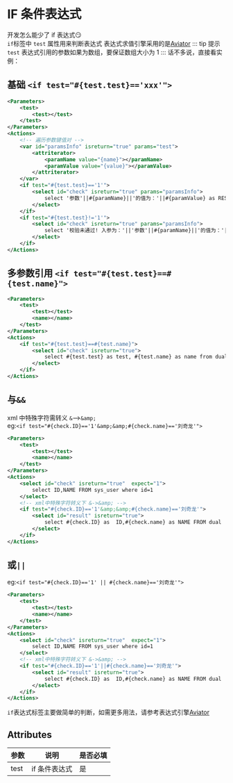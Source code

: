 # IF 条件表达式

开发怎么能少了 if 表达式:smirk:  
`if`标签中 `test` 属性用来判断表达式
表达式求值引擎采用的是[Aviator](http://fnil.net/aviator/)
::: tip 提示
`test` 表达式引用的参数如果为数组，要保证数组大小为 1
:::
话不多说，直接看实例：

## 基础 `<if test="#{test.test}=='xxx'">`

```xml
<Parameters>
    <test>
        <test></test>
    </test>
</Parameters>
<Actions>
    <!-- 遍历参数键值对 -->
    <var id="paramsInfo" isreturn="true" params="test">
        <attriterator>
            <paramName value="{name}"></paramName>
            <paramValue value="{value}"></paramValue>
        </attriterator>
    </var>
    <if test="#{test.test}=='1'">
        <select id="check" isreturn="true" params="paramsInfo">
            select '参数'||#{paramName}||'的值为：'||#{paramValue} as RESULT from dual
        </select>
    </if>
    <if test="#{test.test}!='1'">
        <select id="check" isreturn="true" params="paramsInfo">
            select '校验未通过! 入参为：'||'参数'||#{paramName}||'的值为：'||#{paramValue} as RESULT from dual
        </select>
    </if>
</Actions>
```

## 多参数引用 `<if test="#{test.test}==#{test.name}">`

```xml
<Parameters>
    <test>
        <test></test>
        <name></name>
    </test>
</Parameters>
<Actions>
    <if test="#{test.test}==#{test.name}">
        <select id="check" isreturn="true">
            select #{test.test} as test, #{test.name} as name from dual
        </select>
    </if>
</Actions>
```

## 与`&&`

xml 中特殊字符需转义 `&`-->`&amp;`  
eg:`<if test="#{check.ID}=='1'&amp;&amp;#{check.name}=='刘奇龙'">`

```xml
<Parameters>
    <test>
        <test></test>
        <name></name>
    </test>
</Parameters>
<Actions>
    <select id="check" isreturn="true"  expect="1">
        select ID,NAME FROM sys_user where id=1
    </select>
    <!-- xml中特殊字符转义下 &->&amp; -->
    <if test="#{check.ID}=='1'&amp;&amp;#{check.name}=='刘奇龙'">
        <select id="result" isreturn="true">
            select #{check.ID} as  ID,#{check.name} as NAME FROM dual
        </select>
    </if>
</Actions>
```

## 或`||`

eg:`<if test="#{check.ID}=='1' || #{check.name}=='刘奇龙'">`

```xml
<Parameters>
    <test>
        <test></test>
        <name></name>
    </test>
</Parameters>
<Actions>
    <select id="check" isreturn="true"  expect="1">
        select ID,NAME FROM sys_user where id=1
    </select>
    <!-- xml中特殊字符转义下 &->&amp; -->
    <if test="#{check.ID}=='1'||#{check.name}=='刘奇龙'">
        <select id="result" isreturn="true">
            select #{check.ID} as  ID,#{check.name} as NAME FROM dual
        </select>
    </if>
</Actions>
```

`if`表达式标签主要做简单的判断，如需更多用法，请参考表达式引擎[Aviator](http://fnil.net/aviator/)

## Attributes

| 参数 | 说明          | 是否必填 |
| ---- | ------------- | -------- |
| test | if 条件表达式 | 是       |
